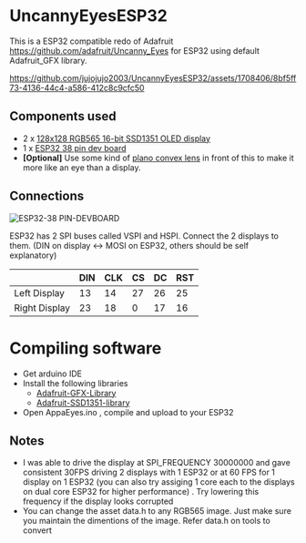 # UncannyEyesESP32
This is a ESP32 compatible redo of Adafruit https://github.com/adafruit/Uncanny_Eyes  for  ESP32 using default Adafruit_GFX library. 


https://github.com/jujojujo2003/UncannyEyesESP32/assets/1708406/8bf5ff73-4136-44c4-a586-412c8c9cfc50

## Components used
* 2 x [128x128 RGB565 16-bit SSD1351 OLED display](https://www.amazon.com/1-5inch-Interface-Raspberry-Examples-Provided/dp/B07D9NVJPZ)
* 1 x [ESP32  38 pin dev board](https://www.amazon.com/KeeYees-Development-Bluetooth-Microcontroller-ESP-WROOM-32/dp/B07QCP2451/)
* **[Optional]** Use some kind of [plano convex lens](https://www.amazon.com/gp/product/B00V54BM2A/) in front of this to make it more like an eye than a display.

## Connections
![ESP32-38 PIN-DEVBOARD](https://github.com/jujojujo2003/UncannyEyesESP32/assets/1708406/2afbed5b-3aef-428f-9cb9-6e508460cc97)

ESP32 has 2 SPI buses called VSPI and HSPI. Connect the 2  displays to them. (DIN on display <-> MOSI on ESP32, others should be self explanatory) 

|   | DIN | CLK  | CS | DC | RST  |
| ------------- | ------------- | ------------- | ------------- | ------------- | ------------- |
| Left Display | 13 | 14  | 27 | 26  | 25|
| Right Display | 23 | 18  | 0 | 17  | 16|

# Compiling software
* Get arduino  IDE
* Install the following libraries
  * [Adafruit-GFX-Library](https://github.com/adafruit/Adafruit-GFX-Library)
  * [Adafruit-SSD1351-library](https://github.com/adafruit/Adafruit-SSD1351-library)
* Open AppaEyes.ino , compile and upload to your ESP32

## Notes
* I was able to drive the display  at SPI_FREQUENCY 30000000 and  gave consistent 30FPS driving 2 displays with 1 ESP32 or at 60 FPS for 1 display on 1 ESP32 (you can also try assiging 1 core each to the displays on dual core ESP32 for higher performance) . Try lowering this frequency if the display looks corrupted
* You can change the asset data.h to any RGB565 image. Just make sure you maintain the dimentions of the image. Refer data.h on tools to convert 
